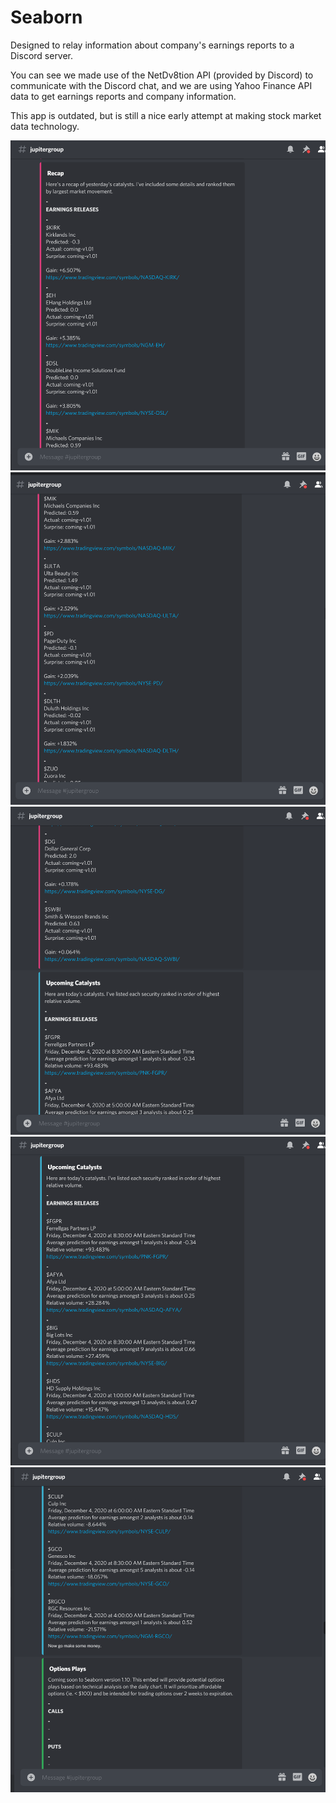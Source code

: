 # Seaborn

Designed to relay information about company's earnings reports to a Discord server.

You can see we made use of the NetDv8tion API (provided by Discord) to communicate with the 
Discord chat, and we are using Yahoo Finance API data to get earnings reports and company information.

This app is outdated, but is still a nice early attempt at making stock market data technology.


![](screenshot_1.png)
![](screenshot_2.png)
![](screenshot_3.png)
![](screenshot_4.png)
![](screenshot_5.png)